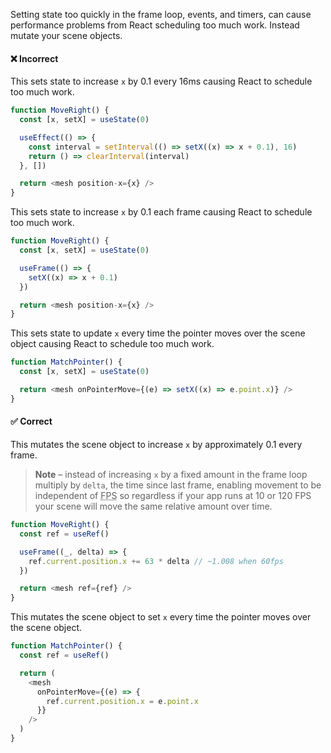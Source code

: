 Setting state too quickly in the frame loop,
events,
and timers,
can cause performance problems from React scheduling too much work.
Instead mutate your scene objects.

#### ❌ Incorrect

This sets state to increase `x` by 0.1 every 16ms causing React to schedule too much work.

```js
function MoveRight() {
  const [x, setX] = useState(0)

  useEffect(() => {
    const interval = setInterval(() => setX((x) => x + 0.1), 16)
    return () => clearInterval(interval)
  }, [])

  return <mesh position-x={x} />
}
```

This sets state to increase `x` by 0.1 each frame causing React to schedule too much work.

```js
function MoveRight() {
  const [x, setX] = useState(0)

  useFrame(() => {
    setX((x) => x + 0.1)
  })

  return <mesh position-x={x} />
}
```

This sets state to update `x` every time the pointer moves over the scene object causing React to schedule too much work.

```js
function MatchPointer() {
  const [x, setX] = useState(0)

  return <mesh onPointerMove={(e) => setX((x) => e.point.x)} />
}
```

#### ✅ Correct

This mutates the scene object to increase `x` by approximately 0.1 every frame.

> **Note** – instead of increasing `x` by a fixed amount in the frame loop multiply by `delta`, the time since last frame, enabling movement to be independent of <abbr title="Frames per second">FPS</abbr> so regardless if your app runs at 10 or 120 FPS your scene will move the same relative amount over time.

```js
function MoveRight() {
  const ref = useRef()

  useFrame((_, delta) => {
    ref.current.position.x += 63 * delta // ~1.008 when 60fps
  })

  return <mesh ref={ref} />
}
```

This mutates the scene object to set `x` every time the pointer moves over the scene object.

```js
function MatchPointer() {
  const ref = useRef()

  return (
    <mesh
      onPointerMove={(e) => {
        ref.current.position.x = e.point.x
      }}
    />
  )
}
```
